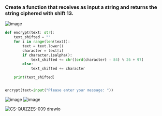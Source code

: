 ### Create a function that receives as input a string and returns the string ciphered with shift 13.
![image](https://user-images.githubusercontent.com/89135778/193581695-4a2e6034-0ad3-4fd2-98a6-8970d4f5ee78.png)

```.py
def encrypt(text: str):
    text_shifted = ""
    for i in range(len(text)):
        text = text.lower()
        character = text[i]
        if character.isalpha():
            text_shifted += chr((ord(character) - 84) % 26 + 97)
        else:
            text_shifted += character

    print(text_shifted)


encrypt(text=input("Please enter your message: "))
```

![image](https://user-images.githubusercontent.com/89135778/193581221-49e1165d-3e7a-4461-ba20-c34109615a18.png)
![image](https://user-images.githubusercontent.com/89135778/193581519-4c08b946-2df8-4fb7-9d05-d68ba5190b3e.png)

![CS-QUIZZES-009 drawio](https://user-images.githubusercontent.com/89135778/193741369-01cbad66-32b0-4003-a918-b1738b8b590e.png)

